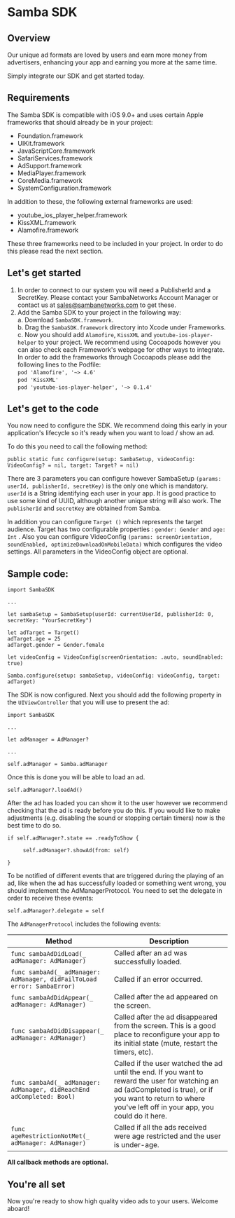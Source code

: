 # Samba SDK

## Overview
Our unique ad formats are loved by users and earn more money from advertisers, enhancing your app and earning you more at the same time. 

Simply integrate our SDK and get started today.

## Requirements
The Samba SDK is compatible with iOS 9.0+ and uses certain Apple frameworks that should already be in your project:

* Foundation.framework
* UIKit.framework
* JavaScriptCore.framework
* SafariServices.framework
* AdSupport.framework
* MediaPlayer.framework
* CoreMedia.framework
* SystemConfiguration.framework

In addition to these, the following external frameworks are used:

* youtube_ios_player_helper.framework
* KissXML.framework
* Alamofire.framework

These three frameworks need to be included in your project. In order to do this please read the next section.

## Let's get started 


1. In order to connect to our system you will need a PublisherId and a SecretKey. Please contact your SambaNetworks Account Manager or contact us at sales@sambanetworks.com to get these.
2. Add the Samba SDK to your project in the following way:  
    a.  Download ```SambaSDK.framework```.  
    b.  Drag the ```SambaSDK.framework``` directory into Xcode under Frameworks.  
    c.  Now you should add ```Alamofire```, ```KissXML``` and ```youtube-ios-player-helper``` to your project. We recommend     using Cocoapods however you can also check each Framework's webpage for other ways to integrate. In order to add the frameworks through Cocoapods please add the following lines to the Podfile:  
                 ```pod 'Alamofire', '~> 4.6'``` <br/>
                 ```pod 'KissXML'``` <br />
                 ```pod 'youtube-ios-player-helper', '~> 0.1.4'``` <br />


## Let's get to the code


You now need to configure the SDK. We recommend doing this early in your application's lifecycle so it's ready when you want to load / show an ad. 

To do this you need to call the following method:

```
public static func configure(setup: SambaSetup, videoConfig: VideoConfig? = nil, target: Target? = nil)
```

There are 3 parameters you can configure however SambaSetup ```(params: userId, publisherId, secretKey)``` is the only one which is mandatory. ```userId``` is a String identifying each user in your app. It is good practice to use some kind of UUID, although another unique string will also work.  The ```publisherId``` and ```secretKey``` are obtained from Samba.

In addition you can configure ```Target ()``` which represents the target audience. Target has two configurable properties : ```gender: Gender``` and  ```age: Int``` . Also you can configure  VideoConfig ```(params: screenOrientation, soundEnabled, optimizeDownloadOnMobileData)``` which configures the video settings. All parameters in the VideoConfig object are optional.


## Sample code:

```
import SambaSDK

...

let sambaSetup = SambaSetup(userId: currentUserId, publisherId: 0, secretKey: "YourSecretKey")

let adTarget = Target()
adTarget.age = 25
adTarget.gender = Gender.female

let videoConfig = VideoConfig(screenOrientation: .auto, soundEnabled: true)

Samba.configure(setup: sambaSetup, videoConfig: videoConfig, target: adTarget)
```


The SDK is now configured. Next you should add the following property in the ```UIViewController``` that you will use to present the ad:

```
import SambaSDK 

...

let adManager = AdManager?

...

self.adManager = Samba.adManager
```

Once this is done you will be able to load an ad.

```
self.adManager?.loadAd()
```

After the ad has loaded you can show it to the user however we recommend checking that the ad is ready before you do this. If you would like to make adjustments (e.g. disabling the sound or stopping certain timers) now is the best time to do so.

```
if self.adManager?.state == .readyToShow {

     self.adManager?.showAd(from: self)

}
```


To be notified of different events that are triggered during the playing of an ad, like when the ad has successfully loaded or something went wrong, you should implement the AdManagerProtocol.
You need to set the delegate in order to receive these events:

```
self.adManager?.delegate = self
```

The ```AdManagerProtocol``` includes the following events:


| Method | Description |
| ----------- | ----------- |
| `func sambaAdDidLoad(_ adManager: AdManager)` | Called after an ad was successfully loaded. |
| `func sambaAd(_ adManager: AdManager, didFailToLoad error: SambaError)` | Called if an error occurred. |
| `func sambaAdDidAppear(_ adManager: AdManager)` | Called after the ad appeared on the screen. |
| `func sambaAdDidDisappear(_ adManager: AdManager)` | Called after the ad disappeared from the screen. This is a good place to reconfigure your app to its initial state (mute, restart the timers, etc). |
| `func sambaAd(_ adManager: AdManager, didReachEnd adCompleted: Bool)` | Called if the user watched the ad until the end. If you want to reward the user for watching an ad (adCompleted is true), or if you want to return to where you've left off in your app, you could do it here. |
| `func ageRestrictionNotMet(_ adManager: AdManager)` | Called if all the ads received were age restricted and the user is under-age. |

**All callback methods are optional.**


## You're all set

Now you're ready to show high quality video ads to your users. Welcome aboard!
